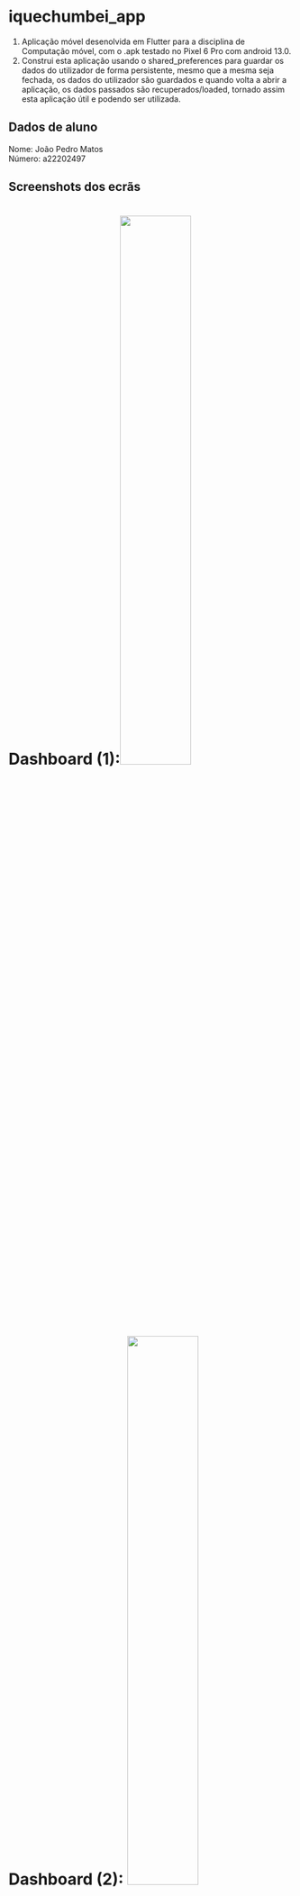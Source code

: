 # iquechumbei_app
1. Aplicação móvel desenolvida em Flutter para a disciplina de Computação móvel, 
com o .apk testado no Pixel 6 Pro com android 13.0.
2. Construi esta aplicação usando o shared_preferences para guardar os dados do utilizador de 
forma persistente, mesmo que a mesma seja fechada, os dados do utilizador são guardados e 
quando volta a abrir a aplicação, os dados passados são recuperados/loaded, 
tornado assim esta aplicação útil e podendo ser utilizada.

## Dados de aluno

Nome: João Pedro Matos <br />
Número: a22202497

## Screenshots dos ecrãs
# Dashboard (1):<img src="images/img.png" height="50%" width="50%"> 
# Dashboard (2): <img src="images/img_8.png" height="50%" width="50%"> 
# Dashboard (3):<img src="images/img_10.png" height="50%" width="50%"> 
# Lista de Avaliações:<img src="images/img_1.png" height="50%" width="50%"> 
# Lista de Detalhe:<img src="images/img_4.png" height="50%" width="50%"> 
# Lista de Detalhe (Share/Dealer):<img src="images/img_5.png" height="50%" width="50%"> 
# Lista de Avaliações (Eliminar):<img src="images/img_6.png" height="50%" width="50%"> 
# Lista de Avaliações (Eliminado):<img src="images/img_7.png" height="50%" width="50%"> 
# Lista de Avaliações (Editar): missing
# Lista de Avaliações (Editar): missing
# Lista de Avaliações (Editado): missing
# Registo de Avaliação: <img src="images/img_2.png" height="50%" width="50%"> \n
# Registo de Avaliação: <img src="images/img_3.png" height="50%" width="50%"> \n


## Funcionalidades

<img src="images/img_9.png" height="50%" width="50%"> <br>

Segundo este quadro facultado pelo professor, a aplicação tem as seguintes funcionalidades:

1. Criação de uma lista de avaliações, com as seguintes características através de um formulário no 
ecrã de registo em que é pedido ao utilizador:
    1. Nome da disciplina
    2. Tipo de avaliação
    3. Data e hora da avaliação
    4. Nível de dificuldade esperado para essa avaliação
    5. Observações como campo opcional
2. Edição de uma avaliação com verficação de confirmação por parte do utilizador.
3. Eliminação de uma avaliação com verficação de confirmação por parte do utilizador.
4. Consulta do detalhe de uma avaliação em que temos a informação da avaliação, bem como a 
possibiliade de partilhar a mesma através da funcionalidade implementada Dealer.
5. Fiz um dashboard em que aparece o cálculo da média da dificuldade das avaliações para os próximos
7 dias, bem como entre os 7 e os 14 dias, assim como a lista das próximas avaliações num
período de 7 dias, identifcando o próprio dia/ dia seguinte a vermelho, e os restantes dias a 
laranja, ambos com a data e a hora da avaliação (achei pretinente na ótica do User Experience).
6. Por fim, foram feitos algum testes unitários que achei pretinentes.

## Dealer

<img src="images/img_11.png" height="50%" width="50%"> <br>
<img src="images/img_12.png" height="50%" width="50%"> <br>
<img src="images/img_5.png" height="50%" width="50%"> <br>
<img src="images/img_13.png" height="50%" width="50%"> <br>
(Neste print é mostrado o texto num mensagem de texto pronta a enviar)


A função dealer foi implementada com a função Share.share() mostrada em cima. 
Usei a biblioteca 'share' do flutter que permite partilhar o texto, passando-lhe a 
variável textToShare. Nota que foi necessário adicionar a dependencia no pubspec.yaml: share: ^2.0.4.
Também foi necessário fazer este import 'package:share/share.dart';
Assim, esta funcionalidade foi implementada no ecrã de detalhe com recurso ao botão Partilhar 
avaliação.



## autoavaliação
Nota: 15 valores